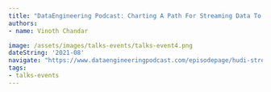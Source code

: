 ```yaml
---
title: "DataEngineering Podcast: Charting A Path For Streaming Data To Fill Your Data Lake With Hudi"  
authors:
- name: Vinoth Chandar

image: /assets/images/talks-events/talks-event4.png
dateString: '2021-08'
navigate: "https://www.dataengineeringpodcast.com/episodepage/hudi-streaming-data-lake-episode-209"
tags:
- talks-events
---
```

